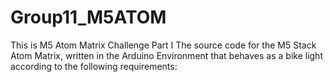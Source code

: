 # Group11_M5ATOM
This is M5 Atom Matrix Challenge Part I 
The source code for the M5 Stack Atom Matrix, written in the Arduino Environment that behaves as a bike light according to the
following requirements: 